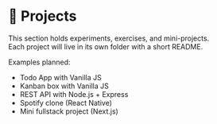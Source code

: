 # 🧩 Projects

This section holds experiments, exercises, and mini-projects.  
Each project will live in its own folder with a short README.

Examples planned:

- Todo App with Vanilla JS
- Kanban box with Vanilla JS
- REST API with Node.js + Express
- Spotify clone (React Native)
- Mini fullstack project (Next.js)
